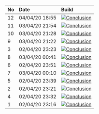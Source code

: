 | No | Date           | Build                                                                                                                                                                  |
| :- | :------------- | :--------------------------------------------------------------------------------------------------------------------------------------------------------------------- |
| 12 | 04/04/20 18:55 | [![Conclusion](https://img.shields.io/badge/build-pass-brightgreen)](https://github.com/e2e-boilerplate/cypress-es-modules-cucumber-chai-should/actions/runs/70789744) |
| 11 | 03/04/20 21:54 | [![Conclusion](https://img.shields.io/badge/build-pass-brightgreen)](https://github.com/e2e-boilerplate/cypress-es-modules-cucumber-chai-should/actions/runs/70310325) |
| 10 | 03/04/20 21:28 | [![Conclusion](https://img.shields.io/badge/build-pass-brightgreen)](https://github.com/e2e-boilerplate/cypress-es-modules-cucumber-chai-should/actions/runs/70303844) |
| 9  | 03/04/20 21:22 | [![Conclusion](https://img.shields.io/badge/build-pass-brightgreen)](https://github.com/e2e-boilerplate/cypress-es-modules-cucumber-chai-should/actions/runs/70302284) |
| 3  | 02/04/20 23:23 | [![Conclusion](https://img.shields.io/badge/build-fail-red)](https://github.com/e2e-boilerplate/cypress-es-modules-cucumber-chai-should/actions/runs/69556586)         |
| 8  | 03/04/20 00:41 | [![Conclusion](https://img.shields.io/badge/build-pass-brightgreen)](https://github.com/e2e-boilerplate/cypress-es-modules-cucumber-chai-should/actions/runs/69588221) |
| 6  | 02/04/20 23:51 | [![Conclusion](https://img.shields.io/badge/build-pass-brightgreen)](https://github.com/e2e-boilerplate/cypress-es-modules-cucumber-chai-should/actions/runs/69563304) |
| 7  | 03/04/20 00:10 | [![Conclusion](https://img.shields.io/badge/build-pass-brightgreen)](https://github.com/e2e-boilerplate/cypress-es-modules-cucumber-chai-should/actions/runs/69574947) |
| 5  | 02/04/20 23:39 | [![Conclusion](https://img.shields.io/badge/build-pass-brightgreen)](https://github.com/e2e-boilerplate/cypress-es-modules-cucumber-chai-should/actions/runs/69561417) |
| 2  | 02/04/20 23:21 | [![Conclusion](https://img.shields.io/badge/build-fail-red)](https://github.com/e2e-boilerplate/cypress-es-modules-cucumber-chai-should/actions/runs/69555985)         |
| 4  | 02/04/20 23:32 | [![Conclusion](https://img.shields.io/badge/build-pass-brightgreen)](https://github.com/e2e-boilerplate/cypress-es-modules-cucumber-chai-should/actions/runs/69557132) |
| 1  | 02/04/20 23:16 | [![Conclusion](https://img.shields.io/badge/build-pass-brightgreen)](https://github.com/e2e-boilerplate/cypress-es-modules-cucumber-chai-should/actions/runs/69553742) |